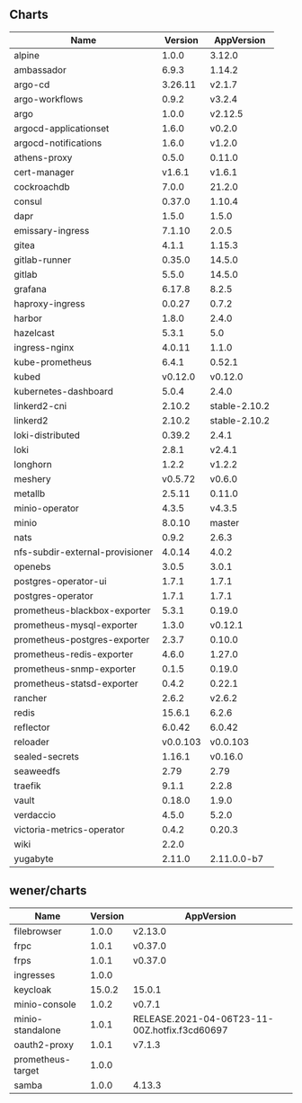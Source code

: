 ## Charts

| Name | Version | AppVersion |
|------|---------|------------|
| alpine | 1.0.0 | 3.12.0 |
| ambassador | 6.9.3 | 1.14.2 |
| argo-cd | 3.26.11 | v2.1.7 |
| argo-workflows | 0.9.2 | v3.2.4 |
| argo | 1.0.0 | v2.12.5 |
| argocd-applicationset | 1.6.0 | v0.2.0 |
| argocd-notifications | 1.6.0 | v1.2.0 |
| athens-proxy | 0.5.0 | 0.11.0 |
| cert-manager | v1.6.1 | v1.6.1 |
| cockroachdb | 7.0.0 | 21.2.0 |
| consul | 0.37.0 | 1.10.4 |
| dapr | 1.5.0 | 1.5.0 |
| emissary-ingress | 7.1.10 | 2.0.5 |
| gitea | 4.1.1 | 1.15.3 |
| gitlab-runner | 0.35.0 | 14.5.0 |
| gitlab | 5.5.0 | 14.5.0 |
| grafana | 6.17.8 | 8.2.5 |
| haproxy-ingress | 0.0.27 | 0.7.2 |
| harbor | 1.8.0 | 2.4.0 |
| hazelcast | 5.3.1 | 5.0 |
| ingress-nginx | 4.0.11 | 1.1.0 |
| kube-prometheus | 6.4.1 | 0.52.1 |
| kubed | v0.12.0 | v0.12.0 |
| kubernetes-dashboard | 5.0.4 | 2.4.0 |
| linkerd2-cni | 2.10.2 | stable-2.10.2 |
| linkerd2 | 2.10.2 | stable-2.10.2 |
| loki-distributed | 0.39.2 | 2.4.1 |
| loki | 2.8.1 | v2.4.1 |
| longhorn | 1.2.2 | v1.2.2 |
| meshery | v0.5.72 | v0.6.0 |
| metallb | 2.5.11 | 0.11.0 |
| minio-operator | 4.3.5 | v4.3.5 |
| minio | 8.0.10 | master |
| nats | 0.9.2 | 2.6.3 |
| nfs-subdir-external-provisioner | 4.0.14 | 4.0.2 |
| openebs | 3.0.5 | 3.0.1 |
| postgres-operator-ui | 1.7.1 | 1.7.1 |
| postgres-operator | 1.7.1 | 1.7.1 |
| prometheus-blackbox-exporter | 5.3.1 | 0.19.0 |
| prometheus-mysql-exporter | 1.3.0 | v0.12.1 |
| prometheus-postgres-exporter | 2.3.7 | 0.10.0 |
| prometheus-redis-exporter | 4.6.0 | 1.27.0 |
| prometheus-snmp-exporter | 0.1.5 | 0.19.0 |
| prometheus-statsd-exporter | 0.4.2 | 0.22.1 |
| rancher | 2.6.2 | v2.6.2 |
| redis | 15.6.1 | 6.2.6 |
| reflector | 6.0.42 | 6.0.42 |
| reloader | v0.0.103 | v0.0.103 |
| sealed-secrets | 1.16.1 | v0.16.0 |
| seaweedfs | 2.79 | 2.79 |
| traefik | 9.1.1 | 2.2.8 |
| vault | 0.18.0 | 1.9.0 |
| verdaccio | 4.5.0 | 5.2.0 |
| victoria-metrics-operator | 0.4.2 | 0.20.3 |
| wiki | 2.2.0 |  |
| yugabyte | 2.11.0 | 2.11.0.0-b7 |

## wener/charts

| Name | Version | AppVersion |
|------|---------|------------|
| filebrowser | 1.0.0 | v2.13.0 |
| frpc | 1.0.1 | v0.37.0 |
| frps | 1.0.1 | v0.37.0 |
| ingresses | 1.0.0 |  |
| keycloak | 15.0.2 | 15.0.1 |
| minio-console | 1.0.2 | v0.7.1 |
| minio-standalone | 1.0.1 | RELEASE.2021-04-06T23-11-00Z.hotfix.f3cd60697 |
| oauth2-proxy | 1.0.1 | v7.1.3 |
| prometheus-target | 1.0.0 |  |
| samba | 1.0.0 | 4.13.3 |
